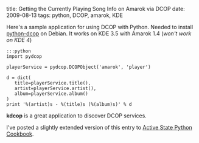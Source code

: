 title: Getting the Currently Playing Song Info on Amarok via DCOP
date: 2009-08-13
tags: python, DCOP, amarok, KDE

Here's a sample application for using DCOP with Python.
Needed to install [python-dcop](http://packages.debian.org/search?keywords=python-dcop) on Debian.
It works on KDE 3.5 with Amarok 1.4 (*won't work on KDE 4*)

    :::python
    import pydcop

    playerService = pydcop.DCOPObject('amarok', 'player')

    d = dict(
       title=playerService.title(),
       artist=playerService.artist(),
       album=playerService.album()
    )
    print '%(artist)s - %(title)s (%(album)s)' % d

**kdcop** is a great application to discover DCOP services.

I've posted a slightly extended version of this entry to [Active State Python Cookbook](http://code.activestate.com/recipes/576878/).